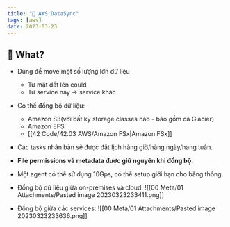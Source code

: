 ```yaml
---
title: "🌱 AWS DataSync"
tags: [aws]
date: 2023-03-23
---
```


## 🌿 What?
- Dùng để move một số lượng lớn dữ liệu 
	- Từ mặt đất lên could
	- Từ service này -> service khác
- Có thể đồng bộ dữ liệu:
	- Amazon S3(với bất kỳ storage classes nào - bảo gồm cả Glacier)
	- Amazon EFS
	- [[42 Code/42.03 AWS/Amazon FSx|Amazon FSx]]
- Các tasks nhân bản sẽ được đặt lịch hàng giờ/hàng ngày/hang tuần.
- **File permissions và metadata được giữ nguyên khi đồng bộ.**
- Một agent có thê sử dụng 10Gps, có thể setup giới hạn cho băng thông.

- Đồng bộ dữ liệu giữa on-premises và cloud:
![[00 Meta/01 Attachments/Pasted image 20230323233411.png]]

- Đồng bộ giữa các services:
![[00 Meta/01 Attachments/Pasted image 20230323233636.png]]
